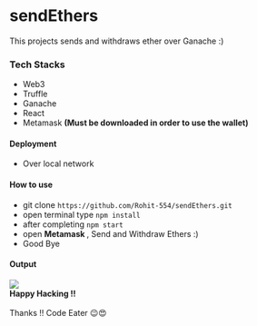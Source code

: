# sendEthers
This projects sends and withdraws ether over Ganache :)  

<h3>Tech Stacks</h3>

- Web3
- Truffle
- Ganache
- React
- Metamask <b>(Must be downloaded in order to use the wallet)</b>

<h4> Deployment </h4>

- Over local network

<h4> How to use </h4>

- git clone ```https://github.com/Rohit-554/sendEthers.git```
- open terminal type ```npm install```
- after completing ```npm start```
- open <b> Metamask </b> , Send and Withdraw Ethers :)
- Good Bye

<h4> Output </h4>
<img src = "https://user-images.githubusercontent.com/48874687/229377333-5d90f154-0784-4c6e-81e9-2cf6e135f21a.png"/>

<br>
<b> Happy Hacking !! </b>
</br>
<br>
Thanks !! Code Eater 😉😍
